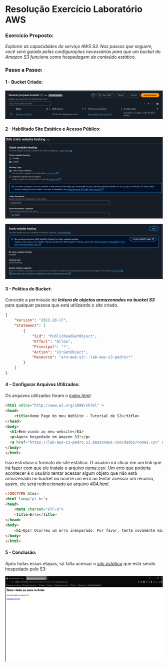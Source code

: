 # **Resolução Exercício Laboratório AWS**

### **Exercício Proposto:**
*Explorar as capacidades do serviço AWS S3.  Nos passos que seguem, você será guiado pelas configurações necessárias para que um bucket do Amazon S3 funcione como hospedagem de conteúdo estático.*

### **Passo a Passo:**

#### **1 - Bucket Criado:**

![Criando Bucket](./Assets/bucketCriado.png)

#### **2 - Habilitado Site Estático e Acesso Público:** 

![Habilitando Site Estático](./Assets/hostingSiteEstatico2.png)

![Site Estático Habilitado](./Assets/hostingSiteEstatico.png)

#### **3 - Política de Bucket:** 

Concede a permissão de ***leitura de objetos armazenados no bucket S3*** para qualquer pessoa que está utilizando o site criado.

```JSON
{
    "Version": "2012-10-17",
    "Statement": [
        {
            "Sid": "PublicReadGetObject",
            "Effect": "Allow",
            "Principal": "*",
            "Action": "s3:GetObject",
            "Resource": "arn:aws:s3:::lab-aws-s3-pedro/*"
        }
    ]
}
```

#### **4 - Configurar Arquivos Utilizados:**

Os arquivos utilizados foram o [*index.html*](./index.html):

```Html
<html xmlns="http://www.w3.org/1999/xhtml" >
<head>
    <title>Home Page do meu WebSite - Tutorial de S3</title>
</head>
<body>
  <h1>Bem-vindo ao meu website</h1>
  <p>Agora hospedado em Amazon S3!</p>
  <a href="https://lab-aws-s3-pedro.s3.amazonaws.com/dados/nomes.csv" download>Download CSV File</a>
</body>
</html>
```

Isso estrutura o formato do site estático. O usuário irá clicar em um link que irá fazer com que ele instale o arquivo [*nome.csv*](./dados/nomes.csv). Um erro que poderia acontecer é o usuário tentar acessar algum objeto que não está armazenado no bucket ou ocorre um erro ao tentar acessar um recurso, assim, ele será redirecionado ao arquivo [*404.html*](./404.html).

```Html
<!DOCTYPE html>
<html lang="pt-br">
<head>
    <meta charset="UTF-8">
    <title>Erro</title>
</head>
<body>
    <h1>Ops! Ocorreu um erro inesperado. Por favor, tente novamente mais tarde.</h1>
</body>
</html>
```

#### **5 - Conclusão:** 

Após todas essas etapas, só falta acessar o [*site estático*](http://lab-aws-s3-pedro.s3-website-us-east-1.amazonaws.com) que está sendo hospedado pelo S3:

![Meu site estático](./Assets/meuSite.png)